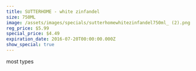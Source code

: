 ```yaml
---
title: SUTTERHOME - white zinfandel
size: 750ML
image: /assets/images/specials/sutterhomewhitezinfandel750ml_ (2).png
reg_price: $5.99
special_price: $4.49
expiration_date: 2016-07-20T00:00:00.000Z
show_special: true
---
```



most types